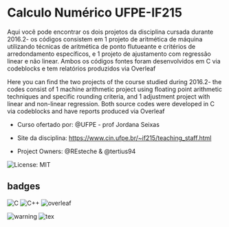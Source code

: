 # Calculo Numérico UFPE-IF215 

Aqui você pode encontrar os dois projetos da disciplina cursada durante 2016.2- os códigos consistem em 1 projeto de aritmética de máquina
utilizando técnicas de aritmética de ponto flutueante e critérios de arredondamento específicos, e 1 projeto de ajustamento com regressão 
linear e não linear. Ambos os códigos fontes foram desenvolvidos em C via codeblocks e tem relatórios produzidos via Overleaf 

Here you can find the two projects of the course studied during 2016.2- the codes consist of 1 machine arithmetic project using floating 
point arithmetic techniques and specific rounding criteria, and 1 adjustment project with linear and non-linear regression. Both source 
codes were developed in C via codeblocks and have reports produced via Overleaf

 * Curso ofertado por: @UFPE - prof Jordana Seixas
 
 * Site da disciplina: https://www.cin.ufpe.br/~if215/teaching_staff.html

 * Project Owners: @REsteche & @tertius94 
 
![License: MIT](https://img.shields.io/badge/License-MIT-yellow.svg)
	
## badges
![C](https://img.shields.io/badge/C-00599C?style=Plastic&logo=c&logoColor=white)
![C++](https://img.shields.io/badge/C%2B%2B-00599C?style=Plastic&logo=c%2B%2B&logoColor=white) 
![overleaf](https://img.shields.io/badge/Overleaf-47A141?style=Plastic&logo=Overleaf&logoColor=white)


![warning](https://img.shields.io/badge/Maintained%3F-yes-green.svg)
![tex](https://img.shields.io/badge/Made%20with-LaTeX-1f425f.svg)






